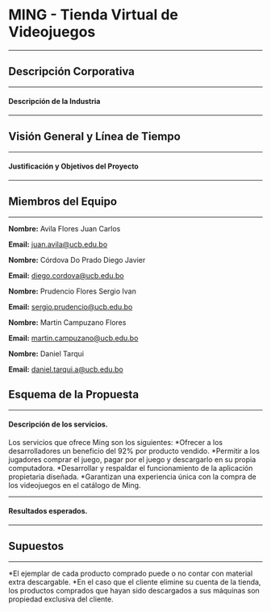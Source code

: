 # MING - Tienda Virtual de Videojuegos
------
## Descripción Corporativa 
------
#### Descripción de la Industria
------ 
## Visión General y Línea de Tiempo
------
#### Justificación y Objetivos del Proyecto
------ 
## Miembros del Equipo
------
**Nombre:** Avila Flores Juan Carlos

**Email:** juan.avila@ucb.edu.bo


**Nombre:** Córdova Do Prado Diego Javier

**Email:** diego.cordova@ucb.edu.bo


**Nombre:** Prudencio Flores Sergio Ivan

**Email:** sergio.prudencio@ucb.edu.bo


**Nombre:** Martin Campuzano Flores

**Email:** martin.campuzano@ucb.edu.bo


**Nombre:** Daniel Tarqui

**Email:** daniel.tarqui.a@ucb.edu.bo


## Esquema de la Propuesta
------
#### Descripción de los servicios.
Los servicios que ofrece Ming son los siguientes:
  *Ofrecer a los desarrolladores un beneficio del 92% por producto vendido.
  *Permitir a los jugadores comprar el juego, pagar por el juego y descargarlo en su propia computadora. 
  *Desarrollar y respaldar el funcionamiento de la aplicación propietaria diseñada.
  *Garantizan una experiencia única con la compra de los videojuegos en el catálogo de Ming.

------
#### Resultados esperados.
------
## Supuestos
------
  *El ejemplar de cada producto comprado puede o no contar con material extra descargable.
  *En el caso que el cliente elimine su cuenta de la tienda, los productos comprados que     hayan sido descargados a sus máquinas son propiedad exclusiva del cliente.

